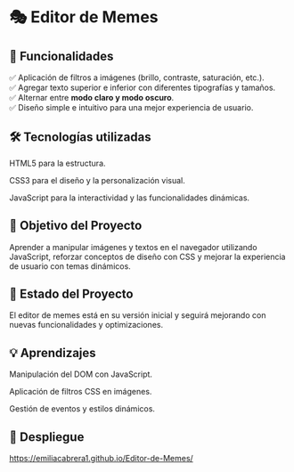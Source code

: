 # 🎭 Editor de Memes  

## 🚀 Funcionalidades  

✅ Aplicación de filtros a imágenes (brillo, contraste, saturación, etc.).  
✅ Agregar texto superior e inferior con diferentes tipografías y tamaños.  
✅ Alternar entre **modo claro y modo oscuro**.  
✅ Diseño simple e intuitivo para una mejor experiencia de usuario.  

## 🛠️ Tecnologías utilizadas

HTML5 para la estructura.

CSS3 para el diseño y la personalización visual.

JavaScript para la interactividad y las funcionalidades dinámicas.

## 🎯 Objetivo del Proyecto

Aprender a manipular imágenes y textos en el navegador utilizando JavaScript, reforzar conceptos de diseño con CSS y mejorar la experiencia de usuario con temas dinámicos.

## 📌 Estado del Proyecto

El editor de memes está en su versión inicial y seguirá mejorando con nuevas funcionalidades y optimizaciones.

## 💡 Aprendizajes

Manipulación del DOM con JavaScript.

Aplicación de filtros CSS en imágenes.

Gestión de eventos y estilos dinámicos.

## 🔗 Despliegue
https://emiliacabrera1.github.io/Editor-de-Memes/
